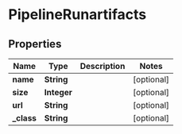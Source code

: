

# PipelineRunartifacts

## Properties

Name | Type | Description | Notes
------------ | ------------- | ------------- | -------------
**name** | **String** |  |  [optional]
**size** | **Integer** |  |  [optional]
**url** | **String** |  |  [optional]
**_class** | **String** |  |  [optional]





